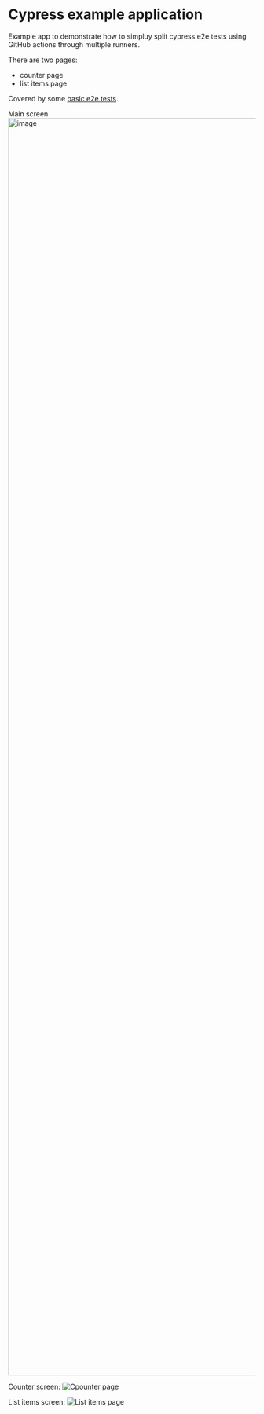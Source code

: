 # Cypress example application 

Example app to demonstrate how to simpluy split cypress e2e tests using GitHub actions through multiple runners.

There are two pages:
- counter page
- list items page

Covered by some [basic e2e tests](https://github.com/roamingowl/cypress-split-example/tree/main/cypress/e2e/1).


Main screen
<img width="2560" alt="image" src="https://github.com/user-attachments/assets/c0dea608-fbf8-4273-b7a9-81bd81b1bb25">

Counter screen:
![Cpounter page](https://github.com/user-attachments/assets/bf0652a7-4138-4e29-b8f9-92dc968cbc8a)


List items screen:
![List items page](https://github.com/user-attachments/assets/318255b2-9239-437d-a810-c2feb987be69)
